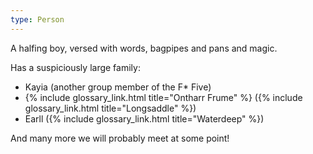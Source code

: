 ```yaml
---
type: Person
---
```


A halfing boy, versed with words, bagpipes and pans and magic.

Has a suspiciously large family:

  - Kayia (another group member of the F* Five)
  - {% include glossary_link.html title="Ontharr Frume" %} ({% include glossary_link.html title="Longsaddle" %})
  - Earll ({% include glossary_link.html title="Waterdeep" %})

And many more we will probably meet at some point!
